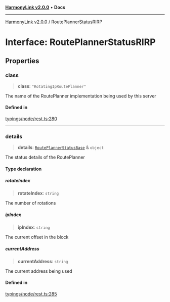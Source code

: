[**HarmonyLink v2.0.0**](../README.md) • **Docs**

***

[HarmonyLink v2.0.0](../globals.md) / RoutePlannerStatusRIRP

# Interface: RoutePlannerStatusRIRP

## Properties

### class

> **class**: `"RotatingIpRoutePlanner"`

The name of the RoutePlanner implementation being used by this server

#### Defined in

[typings/node/rest.ts:280](https://github.com/Joniii11/HarmonyLink/blob/master/src/typings/node/rest.ts#L280)

***

### details

> **details**: [`RoutePlannerStatusBase`](RoutePlannerStatusBase.md) & `object`

The status details of the RoutePlanner

#### Type declaration

##### rotateIndex

> **rotateIndex**: `string`

The number of rotations

##### ipIndex

> **ipIndex**: `string`

The current offset in the block

##### currentAddress

> **currentAddress**: `string`

The current address being used

#### Defined in

[typings/node/rest.ts:285](https://github.com/Joniii11/HarmonyLink/blob/master/src/typings/node/rest.ts#L285)
